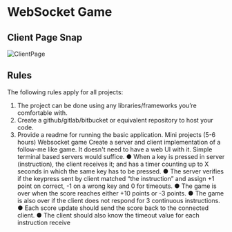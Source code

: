 # WebSocket Game
## Client Page Snap
![ClientPage](https://i.imgur.com/SAcZNAw.png)
## Rules
The following rules apply for all projects:
1. The project can be done using any libraries/frameworks you’re comfortable with.
2. Create a github/gitlab/bitbucket or equivalent repository to host your code.
3. Provide a readme for running the basic application.
Mini projects (5-6 hours)
Websocket game
Create a server and client implementation of a follow-me like game. It doesn't need to have a web
UI with it. Simple terminal based servers would suffice.
● When a key is pressed in server (instruction), the client receives it; and has a timer
counting up to X seconds in which the same key has to be pressed.
● The server verifies if the keypress sent by client matched “the instruction” and assign +1
point on correct, -1 on a wrong key and 0 for timeouts.
● The game is over when the score reaches either +10 points or -3 points.
● The game is also over if the client does not respond for 3 continuous instructions.
● Each score update should send the score back to the connected client.
● The client should also know the timeout value for each instruction receive

